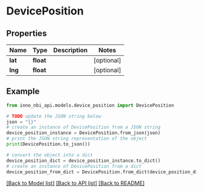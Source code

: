 # DevicePosition


## Properties

Name | Type | Description | Notes
------------ | ------------- | ------------- | -------------
**lat** | **float** |  | [optional] 
**lng** | **float** |  | [optional] 

## Example

```python
from inno_nbi_api.models.device_position import DevicePosition

# TODO update the JSON string below
json = "{}"
# create an instance of DevicePosition from a JSON string
device_position_instance = DevicePosition.from_json(json)
# print the JSON string representation of the object
print(DevicePosition.to_json())

# convert the object into a dict
device_position_dict = device_position_instance.to_dict()
# create an instance of DevicePosition from a dict
device_position_from_dict = DevicePosition.from_dict(device_position_dict)
```
[[Back to Model list]](../README.md#documentation-for-models) [[Back to API list]](../README.md#documentation-for-api-endpoints) [[Back to README]](../README.md)


